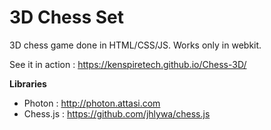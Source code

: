 3D Chess Set 
====================

3D chess game done in HTML/CSS/JS.
Works only in webkit.

See it in action : https://kenspiretech.github.io/Chess-3D/

**Libraries**

* Photon : http://photon.attasi.com
* Chess.js : https://github.com/jhlywa/chess.js
